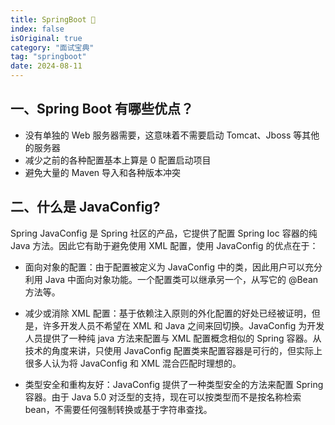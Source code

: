 ```yaml
---
title: SpringBoot 🍉
index: false
isOriginal: true
category: "面试宝典"
tag: "springboot"
date: 2024-08-11
---
```


## 一、Spring Boot 有哪些优点？

- 没有单独的 Web 服务器需要，这意味着不需要启动 Tomcat、Jboss 等其他的服务器
- 减少之前的各种配置基本上算是 0 配置启动项目
- 避免大量的 Maven 导入和各种版本冲突

## 二、什么是 JavaConfig?

Spring JavaConfig 是 Spring 社区的产品，它提供了配置 Spring Ioc 容器的纯 Java 方法。因此它有助于避免使用 XML 配置，使用 JavaConfig 的优点在于：

- 面向对象的配置：由于配置被定义为 JavaConfig 中的类，因此用户可以充分利用 Java 中面向对象功能。一个配置类可以继承另一个，从写它的 @Bean 方法等。

- 减少或消除 XML 配置：基于依赖注入原则的外化配置的好处已经被证明，但是，许多开发人员不希望在 XML 和 Java 之间来回切换。JavaConfig 为开发人员提供了一种纯 java 方法来配置与 XML 配置概念相似的 Spring 容器。从技术的角度来讲，只使用 JavaConfig 配置类来配置容器是可行的，但实际上很多人认为将 JavaConfig 和 XML 混合匹配时理想的。

- 类型安全和重构友好：JavaConfig 提供了一种类型安全的方法来配置 Spring 容器。由于 Java 5.0 对泛型的支持，现在可以按类型而不是按名称检索 bean，不需要任何强制转换或基于字符串查找。